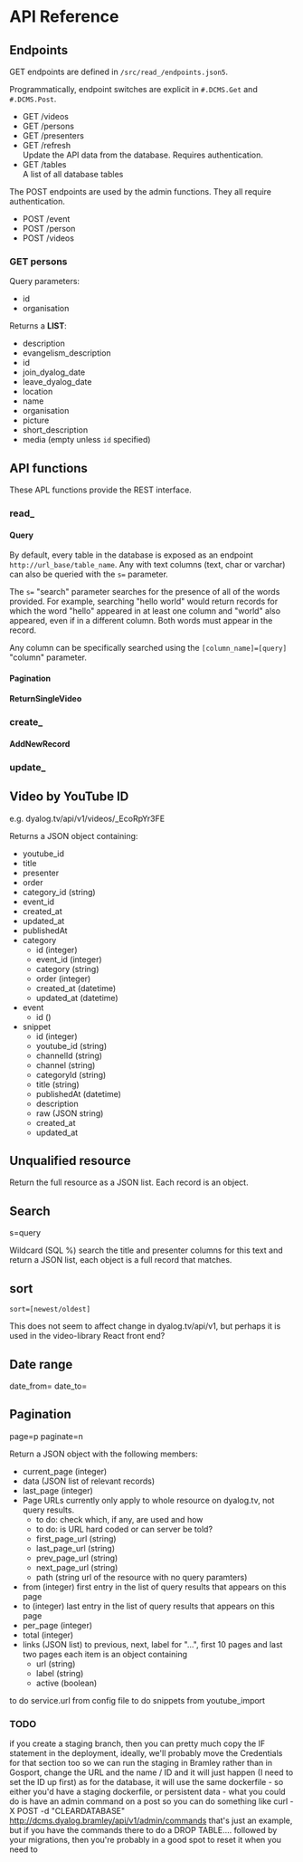 # API Reference

## Endpoints
GET endpoints are defined in `/src/read_/endpoints.json5`.

Programmatically, endpoint switches are explicit in `#.DCMS.Get` and `#.DCMS.Post`.

- GET /videos
- GET /persons
- GET /presenters
- GET /refresh  
    Update the API data from the database. Requires authentication.
- GET /tables  
    A list of all database tables

The POST endpoints are used by the admin functions. They all require authentication.
- POST /event
- POST /person
- POST /videos

### GET persons
Query parameters:

- id
- organisation

Returns a **LIST**:

- description           
- evangelism_description
- id                    
- join_dyalog_date      
- leave_dyalog_date     
- location              
- name                  
- organisation          
- picture               
- short_description     
- media (empty unless `id` specified)

## API functions
These APL functions provide the REST interface.

### read_

#### Query
By default, every table in the database is exposed as an endpoint `http://url_base/table_name`. Any with text columns (text, char or varchar) can also be queried with the `s=` parameter.

The `s=` "search" parameter searches for the presence of all of the words provided. For example, searching "hello world" would return records for which the word "hello" appeared in at least one column and "world" also appeared, even if in a different column. Both words must appear in the record.

Any column can be specifically searched using the `[column_name]=[query]` "column" parameter.

#### Pagination

#### ReturnSingleVideo

### create_

#### AddNewRecord

### update_

## Video by YouTube ID
e.g. dyalog.tv/api/v1/videos/_EcoRpYr3FE

Returns a JSON object containing:
- youtube_id
- title
- presenter
- order
- category_id (string)
- event_id
- created_at
- updated_at
- publishedAt
- category
    - id (integer)
    - event_id (integer)
    - category (string)
    - order (integer)
    - created_at (datetime)
    - updated_at (datetime)
- event
    - id ()
- snippet
    - id (integer)
    - youtube_id (string)
    - channelId (string)
    - channel (string)
    - categoryId (string)
    - title (string)
    - publishedAt (datetime)
    - description
    - raw (JSON string)
    - created_at
    - updated_at

## Unqualified resource
Return the full resource as a JSON list. Each record is an object.

## Search
s=query

Wildcard (SQL %) search the title and presenter columns for this text and return a JSON list, each object is a full record that matches.

## sort
`sort=[newest/oldest]`

This does not seem to affect change in dyalog.tv/api/v1, but perhaps it is used in the video-library React front end?

## Date range
date_from=
date_to=

## Pagination
page=p
paginate=n

Return a JSON object with the following members:
- current_page (integer)
- data (JSON list of relevant records)
- last_page (integer)
- Page URLs currently only apply to whole resource on dyalog.tv, not query results. 
    - to do: check which, if any, are used and how
    - to do: is URL hard coded or can server be told?
    - first_page_url (string)
    - last_page_url (string)
    - prev_page_url (string)
    - next_page_url (string)
    - path (string url of the resource with no query paramters)
- from (integer) first entry in the list of query results that appears on this page
- to (integer) last entry in the list of query results that appears on this page
- per_page (integer)
- total (integer)
- links (JSON list) to previous, next, label for "...", first 10 pages and last two pages
    each item is an object containing
    - url (string)
    - label (string)
    - active (boolean)


to do service.url from config file
to do snippets from youtube_import

### TODO
if you create a staging branch, then you can pretty much copy the IF statement in the deployment, ideally, we'll probably move the Credentials for that section too so we can run the staging in Bramley rather than in Gosport, change the URL and the name / ID and it will just happen (I need to set the ID up first)
as for the database, it will use the same dockerfile - so either you'd have a staging dockerfile, or persistent data - what you could do is have an admin command on a post so you can do something like curl -X POST -d "CLEARDATABASE" http://dcms.dyalog.bramley/api/v1/admin/commands
that's just an example, but if you have the commands there to do a DROP TABLE.... followed by your migrations, then you're probably in a good spot to reset it when you need to